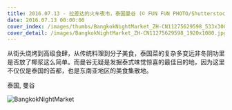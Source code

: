 ```yaml
---
title: 2016.07.13 - 拉差达的火车夜市，泰国曼谷 (© FUN FUN PHOTO/Shutterstock)
date: 2016.07.13 00:00:00
cover_index: /images/thumbs/BangkokNightMarket_ZH-CN11275629598_533x300.jpg
cover_detail: /images/BangkokNightMarket_ZH-CN11275629598_1920x1080.jpg
---
```


从街头烧烤到高级食肆，从传统料理到分子美食，泰国菜的复杂多变远非冬阴功里是否放了椰浆这么简单。而曼谷无疑是发掘泰式味觉惊喜的最佳目的地，因为这里不仅仅是泰国的首都，也是东南亚地区的美食集散地。

泰国, 曼谷

![BangkokNightMarket](/images/BangkokNightMarket_ZH-CN11275629598_1920x1080.jpg)

